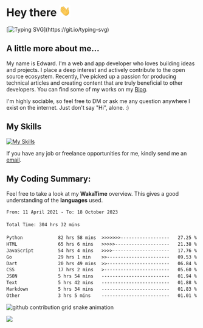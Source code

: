 # Hey there <img src="https://raw.githubusercontent.com/xoxovo/xoxovo/main/Hi.gif" width="30px"> 

[![Typing SVG](https://readme-typing-svg.demolab.com?font=M+PLUS+Rounded+1c&size=22&pause=1000&color=1D9EF7FF&vCenter=true&width=435&lines=I+am+Edward;Full-stack+web+and+app+developer;Always+learning+new+things;Nice+to+meet+you..!)](https://git.io/typing-svg)

## A little more about me...  

My name is Edward. I'm a web and app developer who loves building ideas and projects. I place a deep interest and actively contribute to the open source ecosystem. Recently, I've picked up a passion for producing technical articles and creating content that are truly beneficial to other developers. You can find some of my works on my [Blog](https://xoxovo.eu.org/).

I'm highly sociable, so feel free to DM or ask me any question anywhere I exist on the internet. Just don't say "Hi", alone. :)

## My Skills

[![My Skills](https://skillicons.dev/icons?i=javascript,vue,css,sass,tailwindcss,dart,flutter,swift,go,mysql,py,markdown,github,git,linux,azure,cloudflare)](https://skillicons.dev)

If you have any job or freelance opportunities for me, kindly send me an <a href="mailto:edward.xyz@qq.com">email</a>.

## My Coding Summary: 

Feel free to take a look at my __WakaTime__ overview. This gives a good understanding of the __languages__ used.

<!--START_SECTION:waka-->

```txt
From: 11 April 2021 - To: 18 October 2023

Total Time: 304 hrs 32 mins

Python             82 hrs 58 mins  >>>>>>>------------------   27.25 %
HTML               65 hrs 6 mins   >>>>>--------------------   21.38 %
JavaScript         54 hrs 4 mins   >>>>---------------------   17.76 %
Go                 29 hrs 1 min    >>-----------------------   09.53 %
Dart               20 hrs 49 mins  >>-----------------------   06.84 %
CSS                17 hrs 2 mins   >------------------------   05.60 %
JSON               5 hrs 54 mins   -------------------------   01.94 %
Text               5 hrs 42 mins   -------------------------   01.88 %
Markdown           5 hrs 34 mins   -------------------------   01.83 %
Other              3 hrs 5 mins    -------------------------   01.01 %
```

<!--END_SECTION:waka-->

<picture>
  <source media="(prefers-color-scheme: dark)" srcset="https://raw.githubusercontent.com/xoxovo/xoxovo/output/github-contribution-grid-snake-dark.svg">
  <source media="(prefers-color-scheme: light)" srcset="https://raw.githubusercontent.com/xoxovo/xoxovo/output/github-contribution-grid-snake.svg">
  <img alt="github contribution grid snake animation" src="https://raw.githubusercontent.com/xoxovo/xoxovo/output/github-contribution-grid-snake.svg">
</picture>

<img src="https://www.animatedimages.org/data/media/562/animated-line-image-0184.gif" width="1920" height=""></img>
